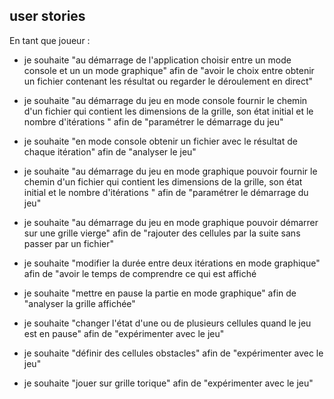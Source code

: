 ## user stories

En tant que joueur :

+ je souhaite "au démarrage de l'application choisir entre un mode console et un un mode graphique" afin de "avoir le choix entre obtenir un fichier contenant les résultat ou regarder le déroulement en direct"

+ je souhaite "au démarrage du jeu en mode console fournir le chemin d'un fichier qui contient les dimensions de la grille, son état initial et le nombre d'itérations " afin de "paramétrer le démarrage du jeu"

+ je souhaite "en mode console obtenir un fichier avec le résultat de chaque itération" afin de "analyser le jeu"

+ je souhaite "au démarrage du jeu en mode graphique pouvoir fournir le chemin d'un fichier qui contient les dimensions de la grille, son état initial et le nombre d'itérations " afin de "paramétrer le démarrage du jeu"

+ je souhaite "au démarrage du jeu en mode graphique pouvoir démarrer sur une grille vierge" afin de "rajouter des cellules par la suite sans passer par un fichier"

+ je souhaite "modifier la durée entre deux itérations en mode graphique" afin de "avoir le temps de comprendre ce qui est affiché

+ je souhaite "mettre en pause la partie en mode graphique" afin de "analyser la grille affichée"

+ je souhaite "changer l'état d'une ou de plusieurs cellules quand le jeu est en pause" afin de "expérimenter avec le jeu"

+ je souhaite "définir des cellules obstacles" afin de "expérimenter avec le jeu"

+ je souhaite "jouer sur grille torique" afin de "expérimenter avec le jeu"
